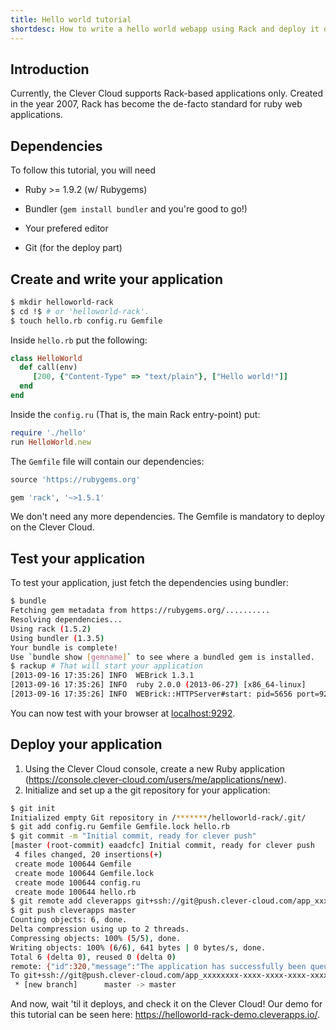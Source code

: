 ```yaml
---
title: Hello world tutorial
shortdesc: How to write a hello world webapp using Rack and deploy it on the Clever Cloud.
---
```


## Introduction

Currently, the Clever Cloud supports Rack-based applications only.
Created in the year 2007, Rack has become the de-facto standard for ruby
web applications.


## Dependencies

To follow this tutorial, you will need

* Ruby >= 1.9.2 (w/ Rubygems)

* Bundler (`gem install bundler` and you're good to go!)

* Your prefered editor

* Git (for the deploy part)


## Create and write your application

```bash
$ mkdir helloworld-rack
$ cd !$ # or 'helloworld-rack'.
$ touch hello.rb config.ru Gemfile
```

Inside `hello.rb` put the following:

```ruby
class HelloWorld
  def call(env)
	 [200, {"Content-Type" => "text/plain"}, ["Hello world!"]]
  end
end
```

Inside the `config.ru` (That is, the main Rack entry-point) put:

```ruby
require './hello'
run HelloWorld.new
```

The `Gemfile` file will contain our dependencies:

```ruby
source 'https://rubygems.org'

gem 'rack', '~>1.5.1'
```

We don't need any more dependencies. The Gemfile is mandatory to deploy
on the Clever Cloud.


## Test your application

To test your application, just fetch the dependencies using bundler:

```bash
$ bundle
Fetching gem metadata from https://rubygems.org/..........
Resolving dependencies...
Using rack (1.5.2)
Using bundler (1.3.5)
Your bundle is complete!
Use `bundle show [gemname]` to see where a bundled gem is installed.
$ rackup # That will start your application
[2013-09-16 17:35:26] INFO  WEBrick 1.3.1
[2013-09-16 17:35:26] INFO  ruby 2.0.0 (2013-06-27) [x86_64-linux]
[2013-09-16 17:35:26] INFO  WEBrick::HTTPServer#start: pid=5656 port=9292
```

You can now test with your browser at <a href="http://localhost:9292/">localhost:9292</a>.



## Deploy your application

1. Using the Clever Cloud console, create a new Ruby application (<a href="https://console.clever-cloud.com/users/me/applications/new">https://console.clever-cloud.com/users/me/applications/new</a>).
2. Initialize and set up a the git repository for your application:

```bash
$ git init
Initialized empty Git repository in /*******/helloworld-rack/.git/
$ git add config.ru Gemfile Gemfile.lock hello.rb
$ git commit -m "Initial commit, ready for clever push"
[master (root-commit) eaadcfc] Initial commit, ready for clever push
 4 files changed, 20 insertions(+)
 create mode 100644 Gemfile
 create mode 100644 Gemfile.lock
 create mode 100644 config.ru
 create mode 100644 hello.rb
$ git remote add cleverapps git+ssh://git@push.clever-cloud.com/app_xxxxx-xxxxx-xxxxx-xxxxx-xxxxxx.git
$ git push cleverapps master
Counting objects: 6, done.
Delta compression using up to 2 threads.
Compressing objects: 100% (5/5), done.
Writing objects: 100% (6/6), 641 bytes | 0 bytes/s, done.
Total 6 (delta 0), reused 0 (delta 0)
remote: {"id":320,"message":"The application has successfully been queued for redeploy.","type":"success"}
To git+ssh://git@push.clever-cloud.com/app_xxxxxxxx-xxxx-xxxx-xxxx-xxxxxxxxxxxx.git
 * [new branch]      master -> master
```


And now, wait 'til it deploys, and check it on the Clever Cloud!
Our demo for this tutorial can be seen here: <a href="https://helloworld-rack-demo.cleverapps.io/">https://helloworld-rack-demo.cleverapps.io/</a>.
